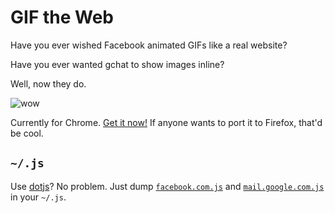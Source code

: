 GIF the Web
=============

Have you ever wished Facebook animated GIFs like a real website?

Have you ever wanted gchat to show images inline?

Well, now they do.

![wow](http://f.rouge8.com/gifs/wow.gif)

Currently for Chrome. [Get it now!][chrome] If anyone wants to port it to Firefox, that'd be cool.

## `~/.js`

Use [dotjs]? No problem. Just dump [`facebook.com.js`][fb] and [`mail.google.com.js`][gchat] in your `~/.js`.


[chrome]: https://chrome.google.com/webstore/detail/gif-the-web/lljgfacpcbajoiobfcgbijhbkfpibkhc/details
[dotjs]: https://github.com/defunkt/dotjs
[fb]: https://github.com/rouge8/gif-the-web/blob/master/sites/facebook.com.js
[gchat]: https://github.com/rouge8/gif-the-web/blob/master/sites/mail.google.com.js
